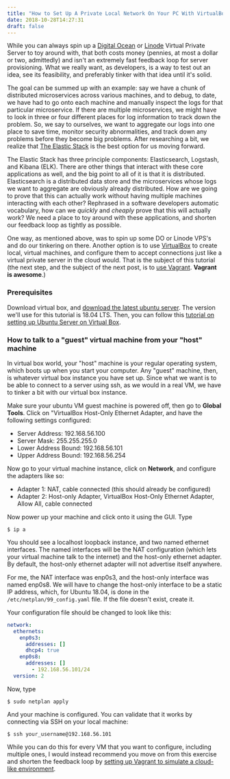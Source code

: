 ```yaml
---
title: "How to Set Up A Private Local Network On Your PC With VirtualBox"
date: 2018-10-28T14:27:31
draft: false
---
```


While you can always spin up a [Digital Ocean](https://www.digitalocean.com/) or [Linode](https://www.linode.com/) Virtual Private Server to toy around with,
that both costs money (pennies, at most a dollar or two, admittedly) and isn&#39;t an extremely fast feedback loop for server provisioning. What we really want, as developers, is a way to test out an idea, see its feasibility, and preferably
tinker with that idea until it&#39;s solid.

The goal can be summed up with an example: say we have a chunk of distributed microservices across various machines, and to debug, to date, we have had to go onto each machine and manually inspect the logs for that particular microservice. If there are multiple microservices, we might have to look in three or four different places for log information to track down the problem. So, we say to ourselves, we want to aggregate our logs into one place to save time, monitor security abnormalities, and track down any problems before they become big problems. After researching a bit, we realize that [The Elastic Stack](https://www.elastic.co/products) is the best option for us moving forward.

The Elastic Stack has three principle components: Elasticsearch, Logstash, and Kibana (ELK). There are other things that interact with these core applications as well, and the big point to all of it is that it is distributed. Elasticsearch is a distributed data store and the microservices whose logs we want to aggregate are obviously already distributed.
How are we going to prove that this can actually work without having multiple machines interacting with each other? Rephrased in a software developers automatic vocabulary,
how can we _quickly_ and _cheaply_ prove that this will actually work? We need a place
to toy around with these applications, and shorten our feedback loop as tightly as possible.

One way, as mentioned above, was to spin up some DO or Linode VPS&#39;s and do our tinkering on there. Another option is to use [VirtualBox](https://www.virtualbox.org/) to create local,
virtual machines, and configure them to accept connections just like a virtual private server in the cloud would. That is the subject of this tutorial (the next step, and the subject of the next post, is to [use Vagrant](https://nickolasfisher.com/blog/How-to-Simulate-Distributed-Systems-in-the-Cloud-with-Vagrant). **Vagrant is awesome**.)

### Prerequisites

Download virtual box, and [download the latest ubuntu server](https://www.ubuntu.com/download/server). The version we&#39;ll use for this tutorial is 18.04 LTS. Then, you can follow this [tutorial on setting up Ubuntu Server on Virtual Box](https://ilearnstack.com/2013/04/13/setting-ubuntu-vm-in-virtualbox/).

### How to talk to a &#34;guest&#34; virtual machine from your &#34;host&#34; machine

In virtual box world, your &#34;host&#34; machine is your regular operating system, which boots up when you start your computer. Any &#34;guest&#34; machine, then, is
whatever virtual box instance you have set up. Since what we want is to be able to connect to a server using ssh, as we would in a real VM, we have to
tinker a bit with our virtual box instance.

Make sure your ubuntu VM guest machine is powered off, then go to **Global Tools**. Click on &#34;VirtualBox Host-Only Ethernet Adapter,
and have the following settings configured:

- Server Address: 192.168.56.100
- Server Mask: 255.255.255.0
- Lower Address Bound: 192.168.56.101
- Upper Address Bound: 192.168.56.254

Now go to your virtual machine instance, click on **Network**, and configure the adapters like so:

- Adapter 1: NAT, cable connected (this should already be configured)
- Adapter 2: Host-only Adapter, VirtualBox Host-Only Ethernet Adapter, Allow All, cable connected

Now power up your machine and click onto it using the GUI. Type

`$ ip a`

You should see a localhost loopback instance, and two named ethernet interfaces. The named interfaces will be the NAT configuration (which lets your virtual machine
talk to the internet) and the host-only ethernet adapter. By default, the host-only ethernet adapter will not advertise itself anywhere.

For me, the NAT interface was enp0s3, and the host-only interface was named enp0s8. We will have to change the host-only interface to be a static IP address, which, for Ubuntu 18.04, is done in the
`/etc/netplan/99_config.yaml` file. If the file doesn&#39;t exist, create it.

Your configuration file should be changed to look like this:

```yaml
network:
  ethernets:
    enp0s3:
      addresses: []
      dhcp4: true
    enp0s8:
      addresses: []
        - 192.168.56.101/24
  version: 2

```

Now, type

`$ sudo netplan apply`

And your machine is configured. You can validate that it works by connecting via SSH on your local machine:

`$ ssh your_username@192.168.56.101`

While you can do this for every VM that you want to configure, including multiple ones, I would instead recommend you move on from this exercise and shorten the feedback loop by [setting up Vagrant to simulate a cloud-like environment](https://nickolasfisher.com/blog/How-to-Simulate-Distributed-Systems-in-the-Cloud-with-Vagrant).
